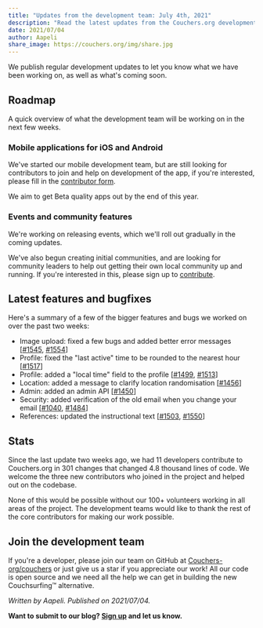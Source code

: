 ```yaml
---
title: "Updates from the development team: July 4th, 2021"
description: "Read the latest updates from the Couchers.org development team."
date: 2021/07/04
author: Aapeli
share_image: https://couchers.org/img/share.jpg
---
```


We publish regular development updates to let you know what we have been working on, as well as what's coming soon.

## Roadmap

A quick overview of what the development team will be working on in the next few weeks.

### Mobile applications for iOS and Android

We've started our mobile development team, but are still looking for contributors to join and help on development of the app, if you're interested, please fill in the [contributor form](https://app.couchers.org/contribute).

We aim to get Beta quality apps out by the end of this year.

### Events and community features

We're working on releasing events, which we'll roll out gradually in the coming updates.

We've also begun creating initial communities, and are looking for community leaders to help out getting their own local community up and running. If you're interested in this, please sign up to [contribute](https://app.couchers.org/contribute).

## Latest features and bugfixes

Here's a summary of a few of the bigger features and bugs we worked on over the past two weeks:

* Image upload: fixed a few bugs and added better error messages [[#1545](https://github.com/Couchers-org/couchers/pull/1545), [#1554](https://github.com/Couchers-org/couchers/pull/1554)]
* Profile: fixed the "last active" time to be rounded to the nearest hour [[#1517](https://github.com/Couchers-org/couchers/pull/1517)]
* Profile: added a "local time" field to the profile [[#1499](https://github.com/Couchers-org/couchers/pull/1499), [#1513](https://github.com/Couchers-org/couchers/pull/1513)]
* Location: added a message to clarify location randomisation [[#1456](https://github.com/Couchers-org/couchers/pull/1456)]
* Admin: added an admin API [[#1450](https://github.com/Couchers-org/couchers/pull/1450)]
* Security: added verification of the old email when you change your email [[#1040](https://github.com/Couchers-org/couchers/pull/1040), [#1484](https://github.com/Couchers-org/couchers/pull/1484)]
* References: updated the instructional text [[#1503](https://github.com/Couchers-org/couchers/pull/1503), [#1550](https://github.com/Couchers-org/couchers/pull/1550)]

## Stats

Since the last update two weeks ago, we had 11 developers contribute to Couchers.org in 301 changes that changed 4.8 thousand lines of code. We welcome the three new contributors who joined in the project and helped out on the codebase.

None of this would be possible without our 100+ volunteers working in all areas of the project. The development teams would like to thank the rest of the core contributors for making our work possible.

## Join the development team

If you're a developer, please join our team on GitHub at [Couchers-org/couchers](https://github.com/couchers-org/couchers) or just give us a star if you appreciate our work! All our code is open source and we need all the help we can get in building the new Couchsurfing™ alternative.

*Written by Aapeli. Published on 2021/07/04.*

**Want to submit to our blog? [Sign up](/volunteer) and let us know.**
